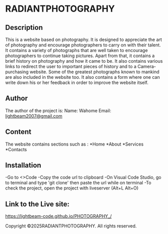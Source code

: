 # RADIANTPHOTOGRAPHY

## Description
This is a website based on photography. It is designed to appreciate the art of photography and encourage photographers to carry on with their talent.
It contains a variety of photographs that are well taken to encourage photographers to continue taking pictures.
Apart from that, it contains a brief history on photography and how it came to be. 
It also contains various links to redirect the user to important pieces of history and to a Camera-purchasing website.
Some of the greatest photographs known to mankind are also included in the website too.
It also contains a form where one can write down his or her feedback in order to improve the website itself.

## Author
The author of the project is:
Name: Wahome
Email: lightbeam2007@gmail.com

## Content
The website contains sections such as :
*Home
*About
*Services
*Contacts

## Installation
-Go to <>Code
-Copy the code url to clipboard
-On Visual Code Studio, go to terminal and type 'git clone' then paste the url while on terminal
-To check the project, open the project with liveserver (Alt+L Alt+O)

## Link to the Live site:
 https://lightbeam-code.github.io/PHOTOGRAPHY_/

Copyright ©2025RADIANTPHOTOGRAPHY. All rights reserved.
